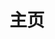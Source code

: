---
blog: true
home: true
icon: home
title: 主页
bgImage: /golden_sun_rays_field.jpg
heroImage: /logo.svg
heroText: Some Notes
heroFullScreen: true
tagline: Everything's gonna be all right.
---